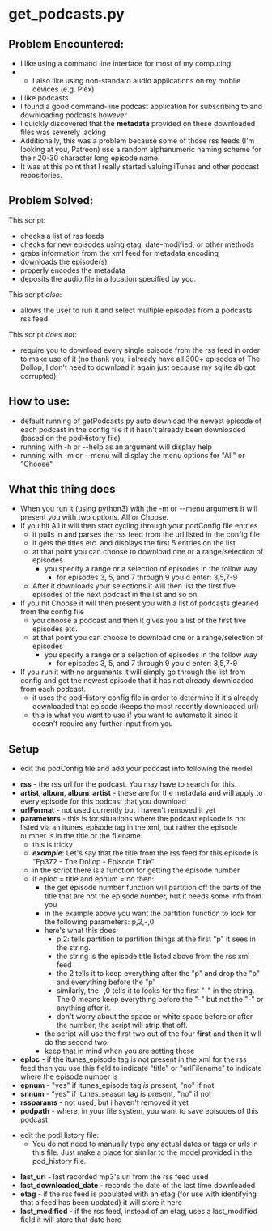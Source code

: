 # get_podcasts.py

## Problem Encountered:
- I like using a command line interface for most of my computing.
- - I also like using non-standard audio applications on my mobile devices (e.g. Plex)
- I like podcasts
- I found a good command-line podcast application for subscribing to and downloading podcasts
_however_
- I quickly discovered that the **metadata** provided on these downloaded files was severely lacking
- Additionally, this was a problem because some of those rss feeds (I'm looking at you, Patreon) use a random alphanumeric naming scheme for their 20-30 character long episode name.
- It was at this point that I really started valuing iTunes and other podcast repositories.

## Problem Solved:
This script:
- checks a list of rss feeds
- checks for new episodes using etag, date-modified, or other methods
- grabs information from the xml feed for metadata encoding
- downloads the episode(s)
- properly encodes the metadata
- deposits the audio file in a location specified by you.

This script *also*:
- allows the user to run it and select multiple episodes from a podcasts rss feed

This script *does not*:
- require you to download every single episode from the rss feed in order to make use of it (no thank you, i already have all 300+ episodes of The Dollop, I don't need to download it again just because my sqlite db got corrupted).

## How to use:
- default running of getPodcasts.py auto download the newest episode of each podcast in the config file if it hasn't already been downloaded (based on the podHistory file)
- running with -h or --help as an argument will display help
- running with -m or --menu will display the menu options for "All" or "Choose"

## What this thing does
- When you run it (using python3) with the -m or --menu argument it will present you with two options.  All or Choose.
- If you hit All it will then start cycling through your podConfig file entries
	- it pulls in and parses the rss feed from the url listed in the config file
	- it gets the titles etc. and displays the first 5 entries on the list
	- at that point you can choose to download one or a range/selection of episodes
		- you specify a range or a selection of episodes in the follow way
			- for episodes 3, 5, and 7 through 9 you'd enter: 3,5,7-9
	- After it downloads your selections it will then list the first five episodes of the next podcast in the list and so on.
- If you hit Choose it will then present you with a list of podcasts gleaned from the config file
	- you choose a podcast and then it gives you a list of the first five episodes etc.
	- at that point you can choose to download one or a range/selection of episodes
		- you specify a range or a selection of episodes in the follow way
			- for episodes 3, 5, and 7 through 9 you'd enter: 3,5,7-9
- If you run it with no arguments it will simply go through the list from config and get the newest episode that it has not already downloaded from each podcast.
	- it uses the podHistory config file in order to determine if it's already downloaded that episode (keeps the most recently downloaded url)
	- this is what you want to use if you want to automate it since it doesn't require any further input from you

## Setup
- edit the podConfig file and add your podcast info following the model

* **rss** - the rss url for the podcast. You may have to search for this.
* **artist, album, album\_artist** - these are for the metadata and will apply to every episode for this podcast that you download
* **urlFormat** - not used currently but i haven't removed it yet
* **parameters** - this is for situations where the podcast episode is not listed via an itunes\_episode tag in the xml, but rather the episode number is in the title or the filename
	- this is tricky
	- **_example_**: Let's say that the title from the rss feed for this episode is "Ep372 - The Dollop - Episode Title"
	- in the script there is a function for getting the episode number
	- if eploc = title and epnum = no then:
		- the get episode number function will partition off the parts of the title that are not the episode number, but it needs some info from you
		- in the example above you want the partition function to look for the following parameters: p,2,-,0
		- here's what this does:
			- p,2: tells partition to partition things at the first "p" it sees in the string.
			- the string is the episode title listed above from the rss xml feed
			- the 2 tells it to keep everything after the "p" and drop the "p" and everything before the "p"
			- similarly, the -,0 tells it to looks for the first "-" in the string.  The 0 means keep everything before the "-" but not the "-" or anything after it.
			- don't worry about the space or white space before or after the number, the script will strip that off.
		- the script will use the first two out of the four **first** and then it will do the second two. 
		- keep that in mind when you are setting these
* **eploc** - if the itunes\_episode tag is not present in the xml for the rss feed then you use this field to indicate "title" or "urlFilename" to indicate where the episode number is
* **epnum** - "yes" if itunes\_episode tag *is* present, "no" if not
* **snnum** - "yes" if itunes\_season tag *is* present, "no" if not
* **rssparams** - not used, but i haven't removed it yet
* **podpath** - where, in your file system, you want to save episodes of this podcast

- edit the podHistory file:
	- You do not need to manually type any actual dates or tags or urls in this file.  Just make a place for similar to the model provided in the pod\_history file.

* **last_url** - last recorded mp3's url from the rss feed used
* **last_downloaded_date** - records the date of the last time downloaded
* **etag** - if the rss feed is populated with an etag (for use with identifying that a feed has been updated) it will store it here
* **last_modified** - if the rss feed, instead of an etag, uses a last\_modified field it will store that date here
